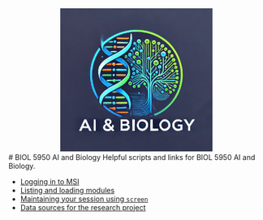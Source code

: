 <div align="center">
    <img src="logo.png?raw=true" width="300px"</img> 
</div>
# BIOL 5950 AI and Biology
Helpful scripts and links for BIOL 5950 AI and Biology.

* [Logging in to MSI](logging_in.md)
* [Listing and loading modules](loading_modules.md)
* [Maintaining your session using `screen`](using_screen.md)
* [Data sources for the research project](research_project.md)
